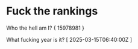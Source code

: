 # Fuck the rankings

Who the hell am I?
{ 15978981 }

What fucking year is it?
[ 2025-03-15T06:40:00Z ]
